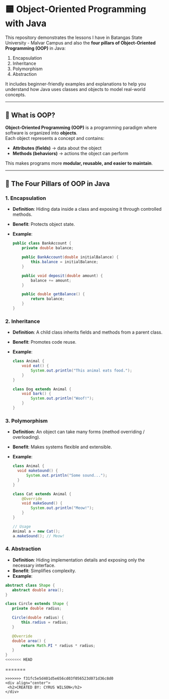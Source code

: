 # 🟦 Object-Oriented Programming with Java

This repository demonstrates the lessons I have in Batangas State University - Malvar Campus and also the **four pillars of Object-Oriented Programming (OOP)** in Java:

1. Encapsulation
2. Inheritance
3. Polymorphism
4. Abstraction

It includes beginner-friendly examples and explanations to help you understand how Java uses classes and objects to model real-world concepts.

---

## 📖 What is OOP?

**Object-Oriented Programming (OOP)** is a programming paradigm where software is organized into **objects**.  
Each object represents a concept and contains:

- **Attributes (fields)** → data about the object
- **Methods (behaviors)** → actions the object can perform

This makes programs more **modular, reusable, and easier to maintain**.

---

## 🧱 The Four Pillars of OOP in Java

### 1. Encapsulation

- **Definition**: Hiding data inside a class and exposing it through controlled methods.
- **Benefit**: Protects object state.
- **Example**:

  ```java
  public class BankAccount {
      private double balance;

      public BankAccount(double initialBalance) {
          this.balance = initialBalance;
      }

      public void deposit(double amount) {
          balance += amount;
      }

      public double getBalance() {
          return balance;
      }
  }
  ```

### 2. Inheritance

- **Definition**: A child class inherits fields and methods from a parent class.
- **Benefit**: Promotes code reuse.
- **Example**:

  ```java
  class Animal {
      void eat() {
          System.out.println("This animal eats food.");
      }
  }

  class Dog extends Animal {
      void bark() {
          System.out.println("Woof!");
      }
  }
  ```

### 3. Polymorphism

- **Definition**: An object can take many forms (method overriding / overloading).
- **Benefit**: Makes systems flexible and extensible.
- **Example**:

  ```java
  class Animal {
    void makeSound() {
        System.out.println("Some sound...");
    }
  }

  class Cat extends Animal {
      @Override
      void makeSound() {
          System.out.println("Meow!");
      }
  }

  // Usage
  Animal a = new Cat();
  a.makeSound(); // Meow!
  ```

### 4. Abstraction

- **Definition**: Hiding implementation details and exposing only the necessary interface.
- **Benefit**: Simplifies complexity.
- **Example**:

```java
abstract class Shape {
   abstract double area();
}

class Circle extends Shape {
   private double radius;

   Circle(double radius) {
       this.radius = radius;
   }

   @Override
   double area() {
       return Math.PI * radius * radius;
   }
}
<<<<<<< HEAD

```

=======
```
>>>>>>> f31fc5e5d401d5e656cd03f056523d071d36c8d0
<div align="center">
 <h2>CREATED BY: CYRUS WILSON</h2>
</div>
